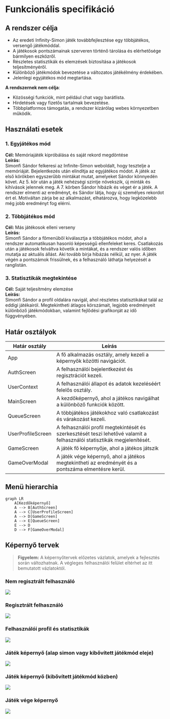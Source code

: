 # Funkcionális specifikáció
## A rendszer célja
- Az eredeti Infinity-Simon játék továbbfejlesztése egy többjátékos, versengő játékmóddal.
- A játékosok pontszámainak szerveren történő tárolása és elérhetősége bármilyen eszközről.
- Részletes statisztikák és elemzések biztosítása a játékosok teljesítményéről.
- Különböző játékmódok bevezetése a változatos játékélmény érdekében.
- Jelenlegi egyjátékos mód megtartása.

**A rendszernek nem célja**:
- Közösségi funkciók, mint például chat vagy barátlista.
- Hirdetések vagy fizetős tartalmak bevezetése.
- Többplatformos támogatás, a rendszer kizárólag webes környezetben működik.

## Használati esetek

### 1. Egyjátékos mód
**Cél:** Memóriajáték kipróbálása és saját rekord megdöntése  
**Leírás:**  
Simonfi Sándor felkeresi az Infinite-Simon weboldalt, hogy tesztelje a memóriáját. Bejelentkezés után elindítja az egyjátékos módot. A játék az első körökben egyszerűbb mintákat mutat, amelyeket Sándor könnyedén követ. Az 5. kör után a játék nehézségi szintje növekszik, új minták és kihívások jelennek meg. A 7. körben Sándor hibázik és véget ér a játék. A rendszer elmenti az eredményt, és Sándor látja, hogy új személyes rekordot ért el. Motiváltan zárja be az alkalmazást, elhatározva, hogy legközelebb még jobb eredményt fog elérni.

### 2. Többjátékos mód
**Cél:** Más játékosok elleni verseny  
**Leírás:**  
Simonfi Sándor a főmenüből kiválasztja a többjátékos módot, ahol a rendszer automatikusan hasonló képességű ellenfeleket keres. Csatlakozás után a játékosok felváltva követik a mintákat, és a rendszer valós időben mutatja az aktuális állást. Aki tovább bírja hibázás nélkül, az nyer. A játék végén a pontszámok frissülnek, és a felhasználó láthatja helyezését a ranglistán.

### 3. Statisztikák megtekintése
**Cél:** Saját teljesítmény elemzése  
**Leírás:**  
Simonfi Sándor a profil oldalára navigál, ahol részletes statisztikákat talál az eddigi játékairól. Megtekintheti átlagos körszámait, legjobb eredményeit különböző játékmódokban, valamint fejlődési grafikonját az idő függvényében.

## Határ osztályok
| Határ osztály | Leírás |
|---------------|--------|
| App | A fő alkalmazás osztály, amely kezeli a képernyők közötti navigációt. |
| AuthScreen | A felhasználói bejelentkezést és regisztrációt kezeli. |
| UserContext | A felhasználói állapot és adatok kezeléséért felelős osztály. |
| MainScreen | A kezdőképernyő, ahol a játékos navigálhat a különböző funkciók között. |
| QueueScreen | A többjátékos játékokhoz való csatlakozást és várakozást kezeli. |
| UserProfileScreen | A felhasználói profil megtekintését és szerkesztését teszi lehetővé valamit a felhasználói statisztikák megjelenítését. |
| GameScreen | A játék fő képernyője, ahol a játékos játszik |
| GameOverModal | A játék vége képernyő, ahol a játékos megtekintheti az eredményét és a pontszáma elmentésre kerül. |

## Menü hierarchia
```mermaid
graph LR
    A[Kezdőképernyő]
    A --> B[AuthScreen]
    A --> C[UserProfileScreen]
    A --> D[GameScreen]
    A --> E[QueueScreen]
    E --> D
    D --> F[GameOverModal]
```

## Képernyő tervek

> **Figyelem:** A képernyőtervek előzetes vázlatok, amelyek a fejlesztés során változhatnak. A végleges felhasználói felület eltérhet az itt bemutatott vázlatoktól.

### Nem regisztrált felhasználó
![](./assets/Wireframe%20-%201.png)

### Regisztrált felhasználó
![](./assets/Wireframe%20-%202.png)

### Felhasználói profil és statisztikák
![](./assets/Wireframe%20-%203.png)

### Játék képernyő (alap simon vagy kibővített játékmód eleje)
![](./assets/Wireframe%20-%204.png)

### Játék képernyő (kibővített játékmód közben)
![](./assets/Wireframe%20-%205.png)

### Játék vége képernyő
![](./assets/Wireframe%20-%206.png)